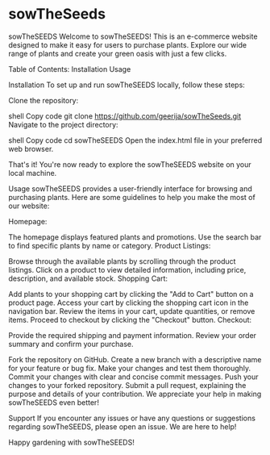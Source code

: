 # sowTheSeeds
sowTheSEEDS
Welcome to sowTheSEEDS! This is an e-commerce website designed to make it easy for users to purchase plants. Explore our wide range of plants and create your green oasis with just a few clicks.

Table of Contents:
Installation
Usage

Installation
To set up and run sowTheSEEDS locally, follow these steps:

Clone the repository:

shell
Copy code
git clone https://github.com/geerija/sowTheSeeds.git
Navigate to the project directory:

shell
Copy code
cd sowTheSEEDS
Open the index.html file in your preferred web browser.

That's it! You're now ready to explore the sowTheSEEDS website on your local machine.

Usage
sowTheSEEDS provides a user-friendly interface for browsing and purchasing plants. Here are some guidelines to help you make the most of our website:

Homepage:

The homepage displays featured plants and promotions.
Use the search bar to find specific plants by name or category.
Product Listings:

Browse through the available plants by scrolling through the product listings.
Click on a product to view detailed information, including price, description, and available stock.
Shopping Cart:

Add plants to your shopping cart by clicking the "Add to Cart" button on a product page.
Access your cart by clicking the shopping cart icon in the navigation bar.
Review the items in your cart, update quantities, or remove items.
Proceed to checkout by clicking the "Checkout" button.
Checkout:

Provide the required shipping and payment information.
Review your order summary and confirm your purchase.



Fork the repository on GitHub.
Create a new branch with a descriptive name for your feature or bug fix.
Make your changes and test them thoroughly.
Commit your changes with clear and concise commit messages.
Push your changes to your forked repository.
Submit a pull request, explaining the purpose and details of your contribution.
We appreciate your help in making sowTheSEEDS even better!



Support
If you encounter any issues or have any questions or suggestions regarding sowTheSEEDS, please open an issue. We are here to help!

Happy gardening with sowTheSEEDS!



